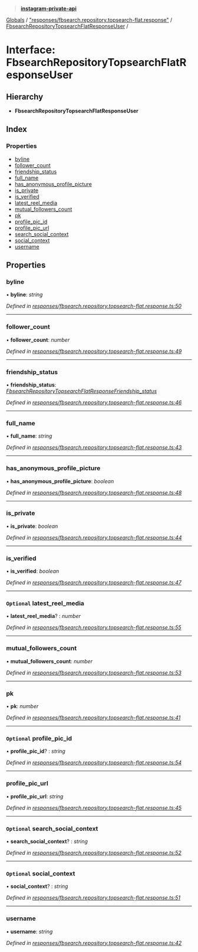 > **[instagram-private-api](../README.md)**

[Globals](../README.md) / ["responses/fbsearch.repository.topsearch-flat.response"](../modules/_responses_fbsearch_repository_topsearch_flat_response_.md) / [FbsearchRepositoryTopsearchFlatResponseUser](_responses_fbsearch_repository_topsearch_flat_response_.fbsearchrepositorytopsearchflatresponseuser.md) /

# Interface: FbsearchRepositoryTopsearchFlatResponseUser

## Hierarchy

* **FbsearchRepositoryTopsearchFlatResponseUser**

## Index

### Properties

* [byline](_responses_fbsearch_repository_topsearch_flat_response_.fbsearchrepositorytopsearchflatresponseuser.md#byline)
* [follower_count](_responses_fbsearch_repository_topsearch_flat_response_.fbsearchrepositorytopsearchflatresponseuser.md#follower_count)
* [friendship_status](_responses_fbsearch_repository_topsearch_flat_response_.fbsearchrepositorytopsearchflatresponseuser.md#friendship_status)
* [full_name](_responses_fbsearch_repository_topsearch_flat_response_.fbsearchrepositorytopsearchflatresponseuser.md#full_name)
* [has_anonymous_profile_picture](_responses_fbsearch_repository_topsearch_flat_response_.fbsearchrepositorytopsearchflatresponseuser.md#has_anonymous_profile_picture)
* [is_private](_responses_fbsearch_repository_topsearch_flat_response_.fbsearchrepositorytopsearchflatresponseuser.md#is_private)
* [is_verified](_responses_fbsearch_repository_topsearch_flat_response_.fbsearchrepositorytopsearchflatresponseuser.md#is_verified)
* [latest_reel_media](_responses_fbsearch_repository_topsearch_flat_response_.fbsearchrepositorytopsearchflatresponseuser.md#optional-latest_reel_media)
* [mutual_followers_count](_responses_fbsearch_repository_topsearch_flat_response_.fbsearchrepositorytopsearchflatresponseuser.md#mutual_followers_count)
* [pk](_responses_fbsearch_repository_topsearch_flat_response_.fbsearchrepositorytopsearchflatresponseuser.md#pk)
* [profile_pic_id](_responses_fbsearch_repository_topsearch_flat_response_.fbsearchrepositorytopsearchflatresponseuser.md#optional-profile_pic_id)
* [profile_pic_url](_responses_fbsearch_repository_topsearch_flat_response_.fbsearchrepositorytopsearchflatresponseuser.md#profile_pic_url)
* [search_social_context](_responses_fbsearch_repository_topsearch_flat_response_.fbsearchrepositorytopsearchflatresponseuser.md#optional-search_social_context)
* [social_context](_responses_fbsearch_repository_topsearch_flat_response_.fbsearchrepositorytopsearchflatresponseuser.md#optional-social_context)
* [username](_responses_fbsearch_repository_topsearch_flat_response_.fbsearchrepositorytopsearchflatresponseuser.md#username)

## Properties

###  byline

• **byline**: *string*

*Defined in [responses/fbsearch.repository.topsearch-flat.response.ts:50](https://github.com/dilame/instagram-private-api/blob/3e16058/src/responses/fbsearch.repository.topsearch-flat.response.ts#L50)*

___

###  follower_count

• **follower_count**: *number*

*Defined in [responses/fbsearch.repository.topsearch-flat.response.ts:49](https://github.com/dilame/instagram-private-api/blob/3e16058/src/responses/fbsearch.repository.topsearch-flat.response.ts#L49)*

___

###  friendship_status

• **friendship_status**: *[FbsearchRepositoryTopsearchFlatResponseFriendship_status](_responses_fbsearch_repository_topsearch_flat_response_.fbsearchrepositorytopsearchflatresponsefriendship_status.md)*

*Defined in [responses/fbsearch.repository.topsearch-flat.response.ts:46](https://github.com/dilame/instagram-private-api/blob/3e16058/src/responses/fbsearch.repository.topsearch-flat.response.ts#L46)*

___

###  full_name

• **full_name**: *string*

*Defined in [responses/fbsearch.repository.topsearch-flat.response.ts:43](https://github.com/dilame/instagram-private-api/blob/3e16058/src/responses/fbsearch.repository.topsearch-flat.response.ts#L43)*

___

###  has_anonymous_profile_picture

• **has_anonymous_profile_picture**: *boolean*

*Defined in [responses/fbsearch.repository.topsearch-flat.response.ts:48](https://github.com/dilame/instagram-private-api/blob/3e16058/src/responses/fbsearch.repository.topsearch-flat.response.ts#L48)*

___

###  is_private

• **is_private**: *boolean*

*Defined in [responses/fbsearch.repository.topsearch-flat.response.ts:44](https://github.com/dilame/instagram-private-api/blob/3e16058/src/responses/fbsearch.repository.topsearch-flat.response.ts#L44)*

___

###  is_verified

• **is_verified**: *boolean*

*Defined in [responses/fbsearch.repository.topsearch-flat.response.ts:47](https://github.com/dilame/instagram-private-api/blob/3e16058/src/responses/fbsearch.repository.topsearch-flat.response.ts#L47)*

___

### `Optional` latest_reel_media

• **latest_reel_media**? : *number*

*Defined in [responses/fbsearch.repository.topsearch-flat.response.ts:55](https://github.com/dilame/instagram-private-api/blob/3e16058/src/responses/fbsearch.repository.topsearch-flat.response.ts#L55)*

___

###  mutual_followers_count

• **mutual_followers_count**: *number*

*Defined in [responses/fbsearch.repository.topsearch-flat.response.ts:53](https://github.com/dilame/instagram-private-api/blob/3e16058/src/responses/fbsearch.repository.topsearch-flat.response.ts#L53)*

___

###  pk

• **pk**: *number*

*Defined in [responses/fbsearch.repository.topsearch-flat.response.ts:41](https://github.com/dilame/instagram-private-api/blob/3e16058/src/responses/fbsearch.repository.topsearch-flat.response.ts#L41)*

___

### `Optional` profile_pic_id

• **profile_pic_id**? : *string*

*Defined in [responses/fbsearch.repository.topsearch-flat.response.ts:54](https://github.com/dilame/instagram-private-api/blob/3e16058/src/responses/fbsearch.repository.topsearch-flat.response.ts#L54)*

___

###  profile_pic_url

• **profile_pic_url**: *string*

*Defined in [responses/fbsearch.repository.topsearch-flat.response.ts:45](https://github.com/dilame/instagram-private-api/blob/3e16058/src/responses/fbsearch.repository.topsearch-flat.response.ts#L45)*

___

### `Optional` search_social_context

• **search_social_context**? : *string*

*Defined in [responses/fbsearch.repository.topsearch-flat.response.ts:52](https://github.com/dilame/instagram-private-api/blob/3e16058/src/responses/fbsearch.repository.topsearch-flat.response.ts#L52)*

___

### `Optional` social_context

• **social_context**? : *string*

*Defined in [responses/fbsearch.repository.topsearch-flat.response.ts:51](https://github.com/dilame/instagram-private-api/blob/3e16058/src/responses/fbsearch.repository.topsearch-flat.response.ts#L51)*

___

###  username

• **username**: *string*

*Defined in [responses/fbsearch.repository.topsearch-flat.response.ts:42](https://github.com/dilame/instagram-private-api/blob/3e16058/src/responses/fbsearch.repository.topsearch-flat.response.ts#L42)*